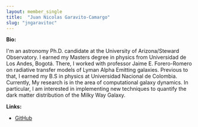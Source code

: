 ```yaml
---
layout: member_single
title:  "Juan Nicolas Garavito-Camargo"
slug: "jngaravitoc"
---
```

**Bio:**

I'm an astronomy Ph.D. candidate at the University of Arizona/Steward Observatory.
I earned my Masters degree in physics from Universidad de Los Andes,  Bogotá.
There, I worked with professor Jaime E. Forero-Romero on radiative transfer models
of Lyman Alpha Emitting galaxies.  Previous to that, I earned my B.S in physics
at Universidad Nacional de Colombia. Currently,  My research is in the area of
computational galaxy dynamics. In particular, I am interested in implementing
new techniques to quantify the dark matter distribution of the Milky Way Galaxy.

**Links:**

* <a href="https://github.com/jngaravitoc">GitHub</a>
